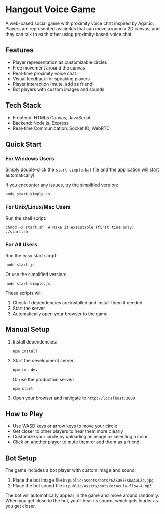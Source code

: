# Hangout Voice Game

A web-based social game with proximity voice chat inspired by Agar.io. Players are represented as circles that can move around a 2D canvas, and they can talk to each other using proximity-based voice chat.

## Features

- Player representation as customizable circles
- Free movement around the canvas
- Real-time proximity voice chat
- Visual feedback for speaking players
- Player interaction (mute, add as friend)
- Bot players with custom images and sounds

## Tech Stack

- Frontend: HTML5 Canvas, JavaScript
- Backend: Node.js, Express
- Real-time Communication: Socket.IO, WebRTC

## Quick Start

### For Windows Users
Simply double-click the `start-simple.bat` file and the application will start automatically!

If you encounter any issues, try the simplified version:
```
node start-simple.js
```

### For Unix/Linux/Mac Users
Run the shell script:
```
chmod +x start.sh  # Make it executable (first time only)
./start.sh
```

### For All Users
Run the easy start script:
```
node start.js
```

Or use the simplified version:
```
node start-simple.js
```

These scripts will:
1. Check if dependencies are installed and install them if needed
2. Start the server
3. Automatically open your browser to the game

## Manual Setup

1. Install dependencies:
   ```
   npm install
   ```

2. Start the development server:
   ```
   npm run dev
   ```

   Or use the production server:
   ```
   npm start
   ```

3. Open your browser and navigate to `http://localhost:3000`

## How to Play

- Use WASD keys or arrow keys to move your circle
- Get closer to other players to hear them more clearly
- Customize your circle by uploading an image or selecting a color
- Click on another player to mute them or add them as a friend

## Bot Setup

The game includes a bot player with custom image and sound:

1. Place the bot image file in `public/assets/bots/GASOv75XUAAuLZq.jpg`
2. Place the bot sound file in `public/assets/bots/dracula-flow-4.mp3`

The bot will automatically appear in the game and move around randomly. When you get close to the bot, you'll hear its sound, which gets louder as you get closer. 